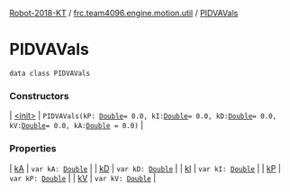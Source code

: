 [Robot-2018-KT](../../index.md) / [frc.team4096.engine.motion.util](../index.md) / [PIDVAVals](./index.md)

# PIDVAVals

`data class PIDVAVals`

### Constructors

| [&lt;init&gt;](-init-.md) | `PIDVAVals(kP: `[`Double`](https://kotlinlang.org/api/latest/jvm/stdlib/kotlin/-double/index.html)` = 0.0, kI: `[`Double`](https://kotlinlang.org/api/latest/jvm/stdlib/kotlin/-double/index.html)` = 0.0, kD: `[`Double`](https://kotlinlang.org/api/latest/jvm/stdlib/kotlin/-double/index.html)` = 0.0, kV: `[`Double`](https://kotlinlang.org/api/latest/jvm/stdlib/kotlin/-double/index.html)` = 0.0, kA: `[`Double`](https://kotlinlang.org/api/latest/jvm/stdlib/kotlin/-double/index.html)` = 0.0)` |

### Properties

| [kA](k-a.md) | `var kA: `[`Double`](https://kotlinlang.org/api/latest/jvm/stdlib/kotlin/-double/index.html) |
| [kD](k-d.md) | `var kD: `[`Double`](https://kotlinlang.org/api/latest/jvm/stdlib/kotlin/-double/index.html) |
| [kI](k-i.md) | `var kI: `[`Double`](https://kotlinlang.org/api/latest/jvm/stdlib/kotlin/-double/index.html) |
| [kP](k-p.md) | `var kP: `[`Double`](https://kotlinlang.org/api/latest/jvm/stdlib/kotlin/-double/index.html) |
| [kV](k-v.md) | `var kV: `[`Double`](https://kotlinlang.org/api/latest/jvm/stdlib/kotlin/-double/index.html) |

